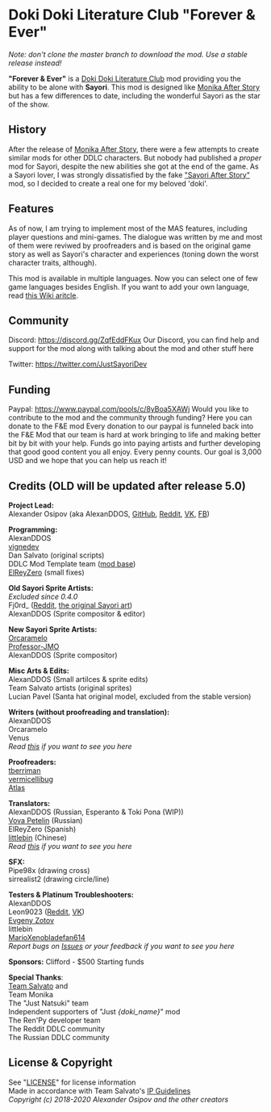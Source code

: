 # Doki Doki Literature Club "Forever & Ever"  
*Note: don't clone the master branch to download the mod. Use a stable release instead!*  
  
**"Forever & Ever"** is a [Doki Doki Literature Club](http://ddlc.moe) mod providing you the ability to be alone with **Sayori**. This mod is designed like [Monika After Story](https://github.com/Monika-After-Story/MonikaModDev) but has a few differences to date, including the wonderful Sayori as the star of the show.  
## History
After the release of [Monika After Story](https://github.com/Monika-After-Story/MonikaModDev), there were a few attempts to create similar mods for other DDLC characters. But nobody had published a _proper_ mod for Sayori, despite the new abilities she got at the end of the game. As a Sayori lover, I was strongly dissatisfied by the fake ["Sayori After Story"](https://www.reddit.com/r/DDLC/comments/8nviad/mod_release_sayori_after_story/) mod, so I decided to create a real one for my beloved 'doki'.  

## Features  
As of now, I am trying to implement most of the MAS features, including player questions and mini-games. The dialogue was written by me and most of them were reviwed by proofreaders and is based on the original game story as well as Sayori's character and experiences (toning down the worst character traits, although).  
  
This mod is available in multiple languages. Now you can select one of few game languages besides English. If you want to add your own language, read [this Wiki aritcle](https://github.com/AlexanDDOS/fae-mod/wiki/Translator-Guidelines).

## Community
Discord: https://discord.gg/ZqfEddFKux
Our Discord, you can find help and support for the mod along with talking about the mod and other stuff here

Twitter: https://twitter.com/JustSayoriDev

## Funding
Paypal: https://www.paypal.com/pools/c/8yBoa5XAWj
Would you like to contribute to the mod and the community through funding? 
Here you can donate to the F&E mod
Every donation to our paypal is funneled back into the F&E Mod that our team is hard at work bringing to life and making better bit by bit with your help.
Funds go into paying artists and further developing that good good content you all enjoy. Every penny counts.
Our goal is 3,000 USD and we hope that you can help us reach it!

## Credits (OLD will be updated after release 5.0)  
**Project Lead:**  
Alexander Osipov (aka AlexanDDOS, [GitHub](https://github.com/AlexanDDOS), [Reddit](https://www.reddit.com/user/AlexanDDOS), [VK](https://vk.com/alexanddos), [FB](https://www.facebook.com/alexanDDOS))  
  
**Programming:**  
AlexanDDOS  
[vignedev](https://github.com/vignedev)  
Dan Salvato (original scripts)  
DDLC Mod Template team ([mod base](https://github.com/Monika-After-Story/DDLCModTemplate))  
[ElReyZero](https://github.com/ElReyZero) (small fixes)
  
**Old Sayori Sprite Artists:**  
*Excluded since 0.4.0*  
Fj0rd_ ([Reddit](https://www.reddit.com/user/Fj0rd_), [the original Sayori art](https://www.reddit.com/r/DDLC/comments/7h40q6/ok_final_version_this_time_i_swear/))  
AlexanDDOS (Sprite compositor & editor)  
  
**New Sayori Sprite Artists:**  
[Orcaramelo](https://github.com/Orcaramelo)  
[Professor-JMO](https://github.com/Professor-JMO)  
AlexanDDOS (Sprite compositor)  
  
**Misc Arts & Edits:**  
AlexanDDOS (Small artilces & sprite edits)  
Team Salvato artists (original sprites)  
Lucian Pavel (Santa hat original model, excluded from the stable version)  
  
**Writers (without proofreading and translation):**  
AlexanDDOS  
Orcaramelo  
Venus  
*Read [this](https://github.com/AlexanDDOS/fae-mod/wiki/Writer-Guidelines) if you want to see you here*  

**Proofreaders:**  
[tberriman](https://www.reddit.com/user/tberriman)  
[vermicellibug](https://github.com/vermicellibug)  
[Atlas](https://www.reddit.com/user/Nekochroma)  
  
**Translators:**  
AlexanDDOS (Russian, Esperanto & Toki Pona (WIP))  
[Vova Petelin](https://vk.com/toxin_666) (Russian)  
ElReyZero (Spanish)  
[littlebin](https://www.reddit.com/user/lvkaibin) (Chinese)  
*Read [this](https://github.com/AlexanDDOS/fae-mod/wiki/Translator-Guidelines) if you want to see you here*  
  
**SFX:**  
Pipe98x (drawing cross)  
sirrealist2 (drawing circle/line)  
  
**Testers & Platinum Troubleshooters:**  
AlexanDDOS  
Leon9023 ([Reddit](https://www.reddit.com/user/leon9023), [VK](https://vk.com/leon9023))  
[Evgeny Zotov](https://vk.com/everlastingtolovesayori)  
littlebin  
[MarioXenobladefan614](https://www.reddit.com/user/MarioXenobladefan614)  
*Report bugs on [Issues](https://github.com/AlexanDDOS/fae-mod/issues) or your feedback if you want to see you here*  
  
**Sponsors:**
Clifford - $500 Starting funds
  
**Special Thanks**:  
[Team Salvato](http://teamsalvato.com) and  
Team Monika  
The "Just Natsuki" team  
Independent supporters of "Just *{doki_name}*" mod  
The Ren'Py developer team  
The Reddit DDLC community  
The Russian DDLC community  
  
## License & Copyright  
See "[LICENSE](https://raw.githubusercontent.com/AlexanDDOS/fae-mod/master/LICENSE)" for license information  
Made in accordance with Team Salvato's [IP Guidelines](http://teamsalvato.com/ip-guidelines/)   
*Copyright (c) 2018-2020 Alexander Osipov and the other creators*
